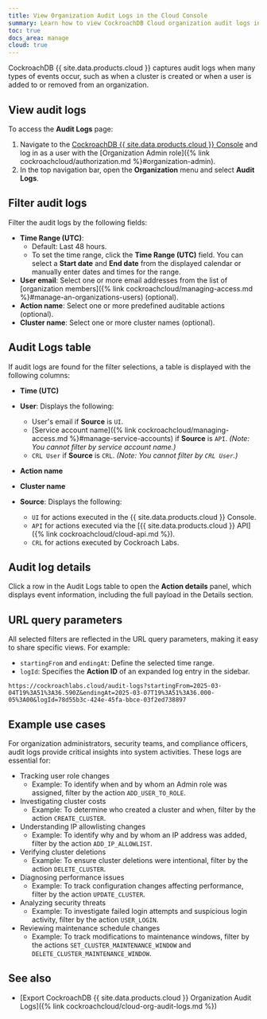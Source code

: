 ```yaml
---
title: View Organization Audit Logs in the Cloud Console
summary: Learn how to view CockroachDB Cloud organization audit logs in the Cloud Console.
toc: true
docs_area: manage
cloud: true
---
```


CockroachDB {{ site.data.products.cloud }} captures audit logs when many types of events occur, such as when a cluster is created or when a user is added to or removed from an organization.

## View audit logs

To access the **Audit Logs** page:

1. Navigate to the [CockroachDB {{ site.data.products.cloud }} Console](https://cockroachlabs.cloud/) and log in as a user with the [Organization Admin role]({% link cockroachcloud/authorization.md %}#organization-admin).
1. In the top navigation bar, open the **Organization** menu and select **Audit Logs**.

## Filter audit logs

Filter the audit logs by the following fields:

- **Time Range (UTC)**: 
  - Default: Last 48 hours.
  - To set the time range, click the **Time Range (UTC)** field. You can select a **Start date** and **End date** from the displayed calendar or manually enter dates and times for the range.
- **User email**: Select one or more email addresses from the list of [organization members]({% link cockroachcloud/managing-access.md %}#manage-an-organizations-users) (optional).
- **Action name**: Select one or more predefined auditable actions (optional).
- **Cluster name**: Select one or more cluster names (optional).

## Audit Logs table

If audit logs are found for the filter selections, a table is displayed with the following columns:

- **Time (UTC)**
- **User**: Displays the following:

  - User's email if **Source** is `UI`.
  - [Service account name]({% link cockroachcloud/managing-access.md %}#manage-service-accounts) if **Source** is `API`. *(Note: You cannot filter by service account name.)*
  - `CRL User` if **Source** is `CRL`. *(Note: You cannot filter by `CRL User`.)*
- **Action name**
- **Cluster name**
- **Source**: Displays the following:
  
  - `UI` for actions executed in the {{ site.data.products.cloud }} Console.
  - `API` for actions executed via the [{{ site.data.products.cloud }} API]({% link cockroachcloud/cloud-api.md %}).
  - `CRL` for actions executed by Cockroach Labs.

## Audit log details

Click a row in the Audit Logs table to open the **Action details** panel, which displays event information, including the full payload in the Details section.

## URL query parameters

All selected filters are reflected in the URL query parameters, making it easy to share specific views. For example:

- `startingFrom` and `endingAt`: Define the selected time range.
- `logId`: Specifies the **Action ID** of an expanded log entry in the sidebar.

```
https://cockroachlabs.cloud/audit-logs?startingFrom=2025-03-04T19%3A51%3A36.590Z&endingAt=2025-03-07T19%3A51%3A36.000-05%3A00&logId=78d55b3c-424e-45fa-bbce-03f2ed738897
```

## Example use cases

For organization administrators, security teams, and compliance officers, audit logs provide critical insights into system activities. These logs are essential for:

- Tracking user role changes
  - Example: To identify when and by whom an Admin role was assigned, filter by the action `ADD_USER_TO_ROLE`.
- Investigating cluster costs
  - Example: To determine who created a cluster and when, filter by the action `CREATE_CLUSTER`.
- Understanding IP allowlisting changes
  - Example: To identify why and by whom an IP address was added, filter by the action `ADD_IP_ALLOWLIST`.
- Verifying cluster deletions
  - Example: To ensure cluster deletions were intentional, filter by the action `DELETE_CLUSTER`.
- Diagnosing performance issues
  - Example: To track configuration changes affecting performance, filter by the action `UPDATE_CLUSTER`.
- Analyzing security threats
  - Example: To investigate failed login attempts and suspicious login activity, filter by the action `USER_LOGIN`.
- Reviewing maintenance schedule changes
  - Example: To track modifications to maintenance windows, filter by the actions `SET_CLUSTER_MAINTENANCE_WINDOW` and `DELETE_CLUSTER_MAINTENANCE_WINDOW`.

## See also

- [Export CockroachDB {{ site.data.products.cloud }} Organization Audit Logs]({% link cockroachcloud/cloud-org-audit-logs.md %})
